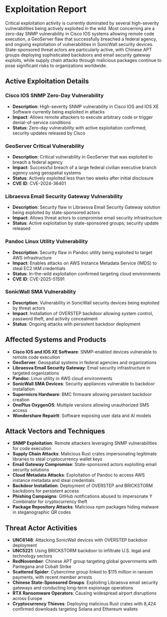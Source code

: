 # Exploitation Report

Critical exploitation activity is currently dominated by several high-severity vulnerabilities being actively exploited in the wild. Most concerning are a zero-day SNMP vulnerability in Cisco IOS systems allowing remote code execution, a GeoServer flaw that successfully breached a federal agency, and ongoing exploitation of vulnerabilities in SonicWall security devices. State-sponsored threat actors are particularly active, with Chinese APT groups deploying sophisticated backdoors and email security gateway exploits, while supply chain attacks through malicious packages continue to pose significant risks to organizations worldwide.

## Active Exploitation Details

### Cisco IOS SNMP Zero-Day Vulnerability
- **Description**: High-severity SNMP vulnerability in Cisco IOS and IOS XE Software currently being exploited in attacks
- **Impact**: Allows remote attackers to execute arbitrary code or trigger denial-of-service conditions
- **Status**: Zero-day vulnerability with active exploitation confirmed; security updates released by Cisco

### GeoServer Critical Vulnerability
- **Description**: Critical vulnerability in GeoServer that was exploited to breach a federal agency
- **Impact**: Successful breach of a large federal civilian executive branch agency using geospatial systems
- **Status**: Actively exploited less than two weeks after initial disclosure
- **CVE ID**: CVE-2024-36401

### Libraesva Email Security Gateway Vulnerability
- **Description**: Security flaw in Libraesva Email Security Gateway solution being exploited by state-sponsored actors
- **Impact**: Allows threat actors to compromise email security infrastructure
- **Status**: Active exploitation by state-sponsored groups; security update released

### Pandoc Linux Utility Vulnerability
- **Description**: Security flaw in Pandoc utility being exploited to target AWS infrastructure
- **Impact**: Enables attacks on AWS Instance Metadata Service (IMDS) to steal EC2 IAM credentials
- **Status**: In-the-wild exploitation confirmed targeting cloud environments
- **CVE ID**: CVE-2025-51591

### SonicWall SMA Vulnerability
- **Description**: Vulnerability in SonicWall security devices being exploited by threat actors
- **Impact**: Installation of OVERSTEP backdoor allowing system control, password theft, and activity concealment
- **Status**: Ongoing attacks with persistent backdoor deployment

## Affected Systems and Products

- **Cisco IOS and IOS XE Software**: SNMP-enabled devices vulnerable to remote code execution
- **GeoServer**: Geospatial systems in federal agencies and organizations
- **Libraesva Email Security Gateway**: Email security infrastructure in targeted organizations
- **Pandoc**: Linux utility in AWS cloud environments
- **SonicWall SMA Devices**: Security appliances vulnerable to backdoor installation
- **Supermicro Hardware**: BMC firmware allowing persistent backdoor creation
- **OnePlus OxygenOS**: Multiple versions allowing unauthorized SMS access
- **Wondershare RepairIt**: Software exposing user data and AI models

## Attack Vectors and Techniques

- **SNMP Exploitation**: Remote attackers leveraging SNMP vulnerabilities for code execution
- **Supply Chain Attacks**: Malicious Rust crates impersonating legitimate libraries to steal cryptocurrency wallet keys
- **Email Gateway Compromise**: State-sponsored actors exploiting email security solutions
- **Cloud Metadata Attacks**: Exploitation of Pandoc to access AWS instance metadata and steal credentials
- **Backdoor Installation**: Deployment of OVERSTEP and BRICKSTORM backdoors for persistent access
- **Phishing Campaigns**: GitHub notifications abused to impersonate Y Combinator for cryptocurrency theft
- **Package Repository Attacks**: Malicious npm packages hiding malware in steganographic QR codes

## Threat Actor Activities

- **UNC6148**: Attacking SonicWall devices with OVERSTEP backdoor deployment
- **UNC5221**: Using BRICKSTORM backdoor to infiltrate U.S. legal and technology sectors
- **RedNovember**: Chinese APT group targeting global governments with Pantegana and Cobalt Strike
- **Scattered Spider**: Cybercrime group linked to $115 million in ransom payments, with recent member arrests
- **Chinese State-Sponsored Groups**: Exploiting Libraesva email security gateways and conducting long-term espionage operations
- **RTX Ransomware Operators**: Causing widespread airport disruptions across Europe
- **Cryptocurrency Thieves**: Deploying malicious Rust crates with 8,424 confirmed downloads targeting Solana and Ethereum wallets